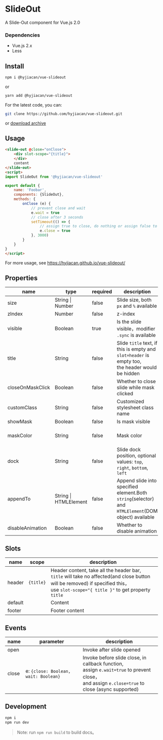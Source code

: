 # SlideOut

A Slide-Out component for Vue.js 2.0

### Dependencies
- Vue.js 2.x
- Less

## Install

```bash
npm i @hyjiacan/vue-slideout
```

or

```bash
yarn add @hyjiacan/vue-slideout
```

For the latest code, you can:

```bash
git clone https://github.com/hyjiacan/vue-slideout.git
```
or [download archive](https://github.com/hyjiacan/vue-slideout/archive/master.zip)

## Usage

```html
<slide-out @close="onClose">
    <div slot-scope="{title}">
    </div>
    content
</slide-out>
<script>
import SlideOut from '@hyjiacan/vue-slideout'

export default {
    name: 'Foobar',
    components: {SlideOut},
    methods: {
        onClose (e) {
            // prevent close and wait
            e.wait = true
            // close after 3 seconds
            setTimeout(() => {
                // assign true to close, do nothing or assign false to cancel close.
                e.close = true
            }, 3000)
        }
    }
}
</script>
```

For more usage, see https://hyjiacan.github.io/vue-slideout/

## Properties

|name|type|required|description|default|
|---|---|---|---|---|
|size|String \| Number|false|Slide size, both `px` and `%` available|400|
|zIndex|Number|false|z-index|1997|
|visible|Boolean|true|Is the slide visible，modifier `.sync` is available|false|
|title|String|false|Slide `title` text, if this is empty and `slot=header` is empty too,<br/>the header would be hidden||
|closeOnMaskClick|Boolean|false|Whether to close slide while mask clicked|true|
|customClass|String|false|Customized stylesheet class name||
|showMask|Boolean|false|Is mask visible|true|
|maskColor|String|false|Mask color|rgba(0, 0, 0, 0.5)|
|dock|String|false|Slide dock position, optional values: `top`, `right`, `bottom`, `left`|right|
|appendTo|String \| HTMLElement|false|Append slide into specified element.Both `string`(selector) and<br/>`HTMLElement`(DOM object) available|null|
|disableAnimation|Boolean|false|Whether to disable animation|false|

## Slots

|name|scope|description|
|---|---|---|
|header|`{title}`|Header content, take all the header bar, <br/>`title` will take no affected(and close button will be removed) if specified this，<br/>use `slot-scope="{ title }"` to get property `title`|
|default||Content|
|footer||Footer content|


## Events

|name|parameter|description|
|---|---|---|
|open||Invoke after slide opened|
|close|e: `{close: Boolean, wait: Boolean}`|Invoke before slide close, in callback function, <br/>assign `e.wait=true` to prevent close，<br/>and assign `e.close=true` to close (async supported)|

## Development

```bash
npm i
npm run dev
```

> Note: run `npm run build` to build docs。
